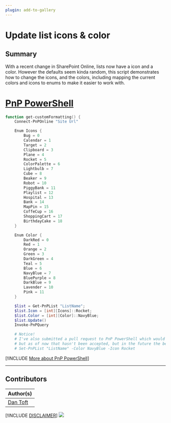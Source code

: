 ```yaml
---
plugin: add-to-gallery
---
```


# Update list icons & color

## Summary

With a recent change in SharePoint Online, lists now have a icon and a color. However the defaults seem kinda random, this script demonstrates how to change the icons, and the colors, including mapping the current colors and icons to enums to make it easier to work with.

# [PnP PowerShell](#tab/pnpps)

```powershell
function get-customFormatting() {
    Connect-PnPOnline "Site Url"

    Enum Icons {
        Bug = 0
        Calendar = 1
        Target = 2
        Clipboard = 3
        Plane = 4
        Rocket = 5
        ColorPalette = 6
        Lightbulb = 7
        Cube = 8
        Beaker = 9
        Robot = 10
        PiggyBank = 11
        Playlist = 12
        Hospital = 13
        Bank = 14
        MapPin = 15
        CoffeCup = 16
        ShoppingCart = 17
        BirthdayCake = 18
    }

    Enum Color {
        DarkRed = 0
        Red = 1
        Orange = 2
        Green = 3
        DarkGreen = 4
        Teal = 5
        Blue = 6
        NavyBlue = 7
        BluePurple = 8
        DarkBlue = 9
        Lavender = 10
        Pink = 11
    }

    $list = Get-PnPList "ListName";
    $list.Icon = [int][Icons]::Rocket;
    $list.Color = [int][Color]::NavyBlue;
    $list.Update()
    Invoke-PnPQuery

    # Notice!
    # I've also submitted a pull request to PnP PowerShell which would allow you to do all this inline.
    # but as of now that hasn't been accepted, but in the future the below command might work for you
    # Set-PnPList "ListName" -Color NavyBlue -Icon Rocket

```

[!INCLUDE [More about PnP PowerShell](../../docfx/includes/MORE-PNPPS.md)]

***

## Contributors

| Author(s) |
|-----------|
| [Dan Toft](https://x.com/tanddant) |

[!INCLUDE [DISCLAIMER](../../docfx/includes/DISCLAIMER.md)]
<img src="https://m365-visitor-stats.azurewebsites.net/script-samples/scripts/spo-update-list-icons-and-color" aria-hidden="true" />
